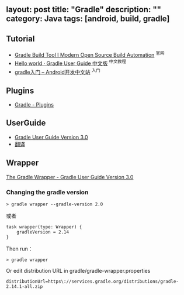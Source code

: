 layout: post
title: "Gradle"
description: ""
category: Java
tags: [android, build, gradle]
---

## Tutorial

- [Gradle Build Tool I Modern Open Source Build Automation](https://gradle.org/)  <sup>官网</sup>
- [Hello world · Gradle User Guide 中文版](https://dongchuan.gitbooks.io/gradle-user-guide-/content/build_script_basics/hello_world.html) <sup>中文教程</sup>
- [gradle入门 – Android开发中文站](http://www.androidchina.net/2155.html) <sup>入门</sup>

## Plugins

- [Gradle - Plugins](https://plugins.gradle.org/)

## UserGuide

- [Gradle User Guide Version 3.0](https://docs.gradle.org/current/userguide/userguide.html)
- [翻译](http://avatarqing.github.io/Gradle-Plugin-User-Guide-Chinese-Verision/) 

## Wrapper

[The Gradle Wrapper - Gradle User Guide Version 3.0](https://docs.gradle.org/current/userguide/gradle_wrapper.html)

### Changing the gradle version

```
> gradle wrapper --gradle-version 2.0
```

或者

```
task wrapper(type: Wrapper) {
    gradleVersion = 2.14
}
```

Then run：

    > gradle wrapper

Or edit distribution URL in gradle/gradle-wrapper.properties

```
distributionUrl=https\://services.gradle.org/distributions/gradle-2.14.1-all.zip
```


